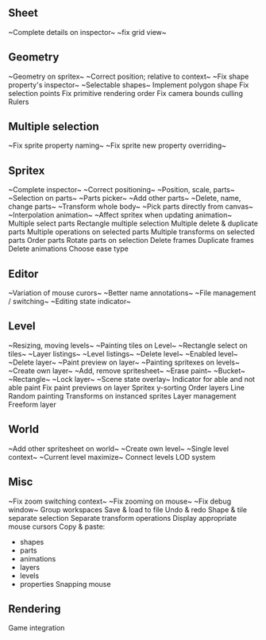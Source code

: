 

## Sheet
~Complete details on inspector~
~fix grid view~

## Geometry
~Geometry on spritex~
~Correct position; relative to context~
~Fix shape property's inspector~
~Selectable shapes~
Implement polygon shape
Fix selection points
Fix primitive rendering order
Fix camera bounds culling
Rulers 

## Multiple selection
~Fix sprite property naming~
~Fix sprite new property overriding~

## Spritex
~Complete inspector~
~Correct positioning~
~Position, scale, parts~
~Selection on parts~
~Parts picker~
~Add other parts~
~Delete, name, change parts~
~Transform whole body~
~Pick parts directly from canvas~
~Interpolation animation~
~Affect spritex when updating animation~
Multiple select parts
Rectangle multiple selection 
Multiple delete & duplicate parts 
Multiple operations on selected parts
Multiple transforms on selected parts
Order parts
Rotate parts on selection
Delete frames
Duplicate frames 
Delete animations
Choose ease type

## Editor
~Variation of mouse curors~
~Better name annotations~
~File management / switching~
~Editing state indicator~

## Level
~Resizing, moving levels~
~Painting tiles on Level~
~Rectangle select on tiles~
~Layer listings~
~Level listings~
~Delete level~
~Enabled level~
~Delete layer~
~Paint preview on layer~
~Painting spritexes on levels~
~Create own layer~
~Add, remove spritesheet~
~Erase paint~
~Bucket~
~Rectangle~
~Lock layer~
~Scene state overlay~
Indicator for able and not able paint
Fix paint previews on layer
Spritex y-sorting
Order layers
Line
Random painting 
Transforms on instanced sprites 
Layer management 
Freeform layer 



## World
~Add other spritesheet on world~
~Create own level~
~Single level context~
~Current level maximize~
Connect levels 
LOD system


## Misc
~Fix zoom switching context~
~Fix zooming on mouse~
~Fix debug window~
Group workspaces
Save & load to file
Undo & redo
Shape & tile separate selection
Separate transform operations
Display appropriate mouse cursors
Copy & paste: 
- shapes
- parts
- animations
- layers
- levels
- properties
Snapping mouse



## Rendering 
Game integration

